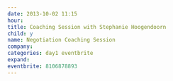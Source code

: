 ```yaml
---
date: 2013-10-02 11:15
hour: 
title: Coaching Session with Stephanie Hoogendoorn
child: y
name: Negotiation Coaching Session
company: 
categories: day1 eventbrite
expand: 
eventbrite: 8106878893
---
```

